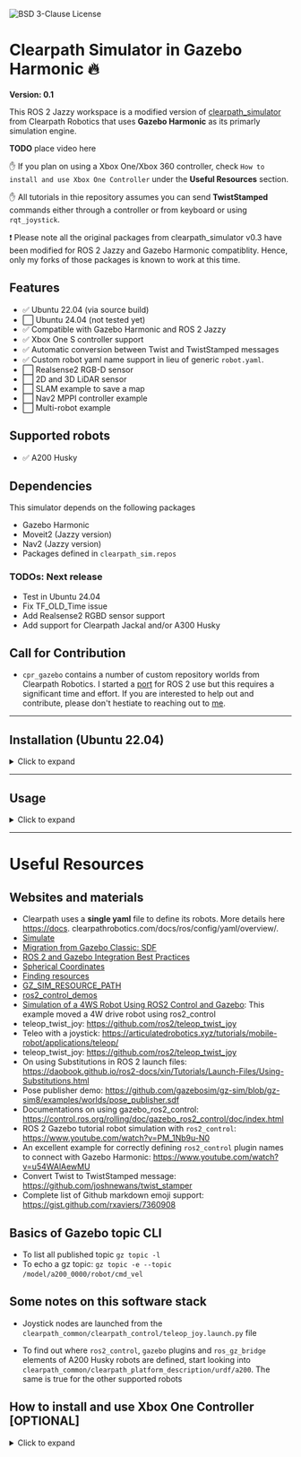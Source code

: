 ![BSD 3-Clause License](https://img.shields.io/badge/License-BSD%203--Clause-blue.svg)

# Clearpath Simulator in Gazebo Harmonic :fire:

**Version: 0.1**

This ROS 2 Jazzy workspace is a modified version of [clearpath_simulator](https://github.com/clearpathrobotics/clearpath_simulator) from Clearpath Robotics that uses **Gazebo Harmonic** as its primarly simulation engine. 

**TODO** place video here

:hand: If you plan on using a Xbox One/Xbox 360 controller, check ```How to install and use Xbox One Controller``` under the **Useful Resources** section. 

:hand: All tutorials in thie repository assumes you can send **TwistStamped** commands either through a controller or from keyboard or using ```rqt_joystick```.

:heavy_exclamation_mark: Please note all the original packages from clearpath_simulator v0.3 have been modified for ROS 2 Jazzy and Gazebo Harmonic compatiblity. Hence, only my forks of those packages is known to work at this time.

## Features

- :white_check_mark: Ubuntu 22.04 (via source build)
- :white_large_square: Ubuntu 24.04 (not tested yet)
- :white_check_mark: Compatible with Gazebo Harmonic and ROS 2 Jazzy
- :white_check_mark: Xbox One S controller support
- :white_check_mark: Automatic conversion between Twist and TwistStamped messages
- :white_check_mark: Custom robot yaml name support in lieu of generic ```robot.yaml```.
- :white_large_square: Realsense2 RGB-D sensor
- :white_large_square: 2D and 3D LiDAR sensor
- :white_large_square: SLAM example to save a map
- :white_large_square: Nav2 MPPI controller example
- :white_large_square: Multi-robot example

## Supported robots

- :white_check_mark: A200 Husky

## Dependencies

This simulator depends on the following packages

- Gazebo Harmonic
- Moveit2 (Jazzy version)
- Nav2 (Jazzy version)
- Packages defined in ```clearpath_sim.repos```

### TODOs: Next release

- Test in Ubuntu 24.04
- Fix TF_OLD_Time issue
- Add Realsense2 RGBD sensor support
- Add support for Clearpath Jackal and/or A300 Husky

## Call for Contribution

- ```cpr_gazebo``` contains a number of custom repository worlds from Clearpath Robotics. I started a [port](https://github.com/Mechazo11/cpr_gazebo_ros2) for ROS 2 use but this requires a significant time and effort. If you are interested to help out and contribute, please don't hestiate to reaching out to [me](mechazo11.github.io).

---

## Installation (Ubuntu 22.04)
<details>
<summary>Click to expand</summary>
- If you are using Ubuntu 22.04, and had previously used ROS 2 Humble, you need to first ensure that the ROS 2 Humble global workspace is not sourced. The first step is to just comment out ```source /opt/ros/humble/setup.bash``` from ```.bashrc``` file.

- [Optional] step: Remove ```/opt/ros/humble``` from global ```PATH``` variable.

```bash
echo $PATH # check /opt/ros/humble is included in the PATH variable
export PATH=$(echo $PATH | tr ':' '\n' | grep -v "/opt/ros/humble" | tr '\n' ':' | sed 's/:$//')
```

- **WARNING!!** in the event the above doesn't work, the easiest thing to do is to remove ROS 2 Humble binaries from **system-level** using ```sudo apt remove ros-humble*```. Please note, if you need to use ROS 2 Humble again, you would need to reinstall the binaries or build ROS 2 humble from source.

### Install Prerequisits

```bash
sudo apt update
sudo apt upgrade
sudo apt-get install python3-dev python3-tk libyaml-cpp-dev joystick
pip3 install numpy catkin_pkg empy lark jinja2 typeguard pyyaml 
```

### Build and Install this workspace

- If you are using **Ubuntu 24.04**, you can skip the steps of setting up ROS 2 Jazzy, Moveit, Nav2 and Gazebo Harmonic workspaces since, binaries to install them will be available and in theory would be installed by the ```rosdep install``` command. In this case make sure to first invoke ```sudo rosdep update``` first.

- If you are using **Ubuntu 22.04**, then build the following workspaces in sequence. Allot about ~ 1 hr and ~40Gb of disk space
  
- Build a **ROS 2 Jazzy** workspace: <https://github.com/Mechazo11/ubuntu22_jazzy_ws>

- Build **Gazebo Harmonic** workspace: <https://github.com/Mechazo11/gazebo_harmonic_ws>

- Build **Moveit2, Nav2** (Jazzy compatible) workspace: <https://github.com/Mechazo11/moveit2_jazzy_ws>

- Build this workspace using the following steps

```bash
cd ~
git clone https://github.com/Mechazo11/clearpath_simulator_harmonic_ws.git
cd clearpath_simulator_harmonic_ws/
mkdir src
vcs import src < clearpath_sim.repos --recursive
rosdep install -r --from-paths src --rosdistro jazzy -i -y
source ~/ubuntu22_jazzy_ws/install/setup.bash
source ~/gazebo_harmonic_ws/install/setup.bash
source ~/moveit2_nav2_jazzy_ws/install/setup.bash
colcon build --symlink-install --cmake-args -DCMAKE_CXX_FLAGS="-w"
```
</details>

---

## Usage
<details>
<summary>Click to expand</summary>
- In a new terminal, source all workspaces in the following sequence

```bash
source ~/ubuntu22_jazzy_ws/install/setup.bash
source ~/gazebo_harmonic_ws/install/setup.bash
source ~/moveit2_jazzy_ws/install/setup.bash
source ~/clearpath_simulator_harmonic_ws/install/setup.bash
```

- Append location of the ```world``` file to the current value of ```GZ_SIM_RESOURCE_PATH``` env variable

```bash
export GZ_VERSION=harmonic 
export GZ_SIM_RESOURCE_PATH=$GZ_SIM_RESOURCE_PATH:~/clearpath_simulator_harmonic_ws/install/clearpath_gz/share/clearpath_gz/worlds
```

- [OPTIONAL IF YOU HAD REBOOTED THE SYSTEM] Recreate symlink and reload udev rules. Do the following

```bash
sudo ln -s /dev/input/js2 /dev/input/xbox
sudo udevadm control --reload-rules
sudo udevadm trigger
ls -l /dev/input/xbox
```

## Launch simulation

```bash
ros2 launch clearpath_gz empty_launch.py robot_config_yaml:=husky_a200_sample.yaml
```

- Test robot's movement with a TwistStamped message

```bash
ros2 topic pub /a200_0000/platform_velocity_controller/cmd_vel geometry_msgs/msg/TwistStamped "{header: {stamp: {sec: 0, nanosec: 0}, frame_id: 'base_link'}, twist: {linear: {x: 1.0, y: 0.0, z: 0.0}, angular: {x: 0.0, y: 0.0, z: 0.5}}}"
```

- If the robot moves, then all controller configurations have been setup correctly, now we can use a gamepad to control the robot

- Control the robot's movement
  - Press and Hold ```LB``` to enable teleop
  - Press and Hold ```RB``` to enable faster movement
  - Analog stick 1 controls both linear and angular velocities

- Launch the ```warehouse_cpr``` world that brings in a A200 Husky robot

```bash
ros2 launch clearpath_gz simulation.launch.py robot_config_yaml:=husky_a200_sample.yaml world:=warehouse_cpr
```
</details>

---

# Useful Resources

## Websites and materials

- Clearpath uses a **single yaml** file to define its robots. More details here <https://docs>. clearpathrobotics.com/docs/ros/config/yaml/overview/.
- [Simulate](https://docs.clearpathrobotics.com/docs/ros/tutorials/simulator/simulate/)
- [Migration from Gazebo Classic: SDF](https://gazebosim.org/api/sim/8/migrationsdf.html)
- [ROS 2 and Gazebo Integration Best Practices](https://vimeo.com/showcase/9954564/video/767127300)
- [Spherical Coordinates](https://gazebosim.org/api/sim/8/spherical_coordinates.html)
- [Finding resources](https://gazebosim.org/api/sim/8/resources.html)
- [GZ_SIM_RESOURCE_PATH](https://robotics.stackexchange.com/questions/108511/what-should-gz-sim-resource-path-be-pointing-to)
- [ros2_control_demos](https://github.com/ros-controls/ros2_control_demos)
- [Simulation of a 4WS Robot Using ROS2 Control and Gazebo](https://www.youtube.com/watch?v=VX53gAXafUA): This example moved a 4W drive robot using ros2_control
- teleop_twist_joy: <https://github.com/ros2/teleop_twist_joy>
- Teleo with a joystick: <https://articulatedrobotics.xyz/tutorials/mobile-robot/applications/teleop/>
- teleop_twist_joy: <https://github.com/ros2/teleop_twist_joy>
- On using Substitutions in ROS 2 launch files: <https://daobook.github.io/ros2-docs/xin/Tutorials/Launch-Files/Using-Substitutions.html>
- Pose publisher demo: <https://github.com/gazebosim/gz-sim/blob/gz-sim8/examples/worlds/pose_publisher.sdf>
- Documentations on using gazebo_ros2_control: <https://control.ros.org/rolling/doc/gazebo_ros2_control/doc/index.html>
- ROS 2 Gazebo tutorial robot simulation with `ros2_control`: <https://www.youtube.com/watch?v=PM_1Nb9u-N0>
- An excellent example for correctly defining `ros2_control` plugin names to connect with Gazebo Harmonic: <https://www.youtube.com/watch?v=u54WAlAewMU>
- Convert Twist to TwistStamped message: <https://github.com/joshnewans/twist_stamper>
- Complete list of Github markdown emoji support: <https://gist.github.com/rxaviers/7360908>

## Basics of Gazebo topic CLI

- To list all published topic ```gz topic -l```
- To echo a gz topic: ```gz topic -e --topic  /model/a200_0000/robot/cmd_vel```

## Some notes on this software stack

- Joystick nodes are launched from the ```clearpath_common/clearpath_control/teleop_joy.launch.py``` file

- To find out where `ros2_control`, `gazebo` plugins and `ros_gz_bridge` elements of A200 Husky robots are defined, start looking into ```clearpath_common/clearpath_platform_description/urdf/a200```. The same is true for the other supported robots

## How to install and use Xbox One Controller [OPTIONAL]
<details>
<summary>Click to expand</summary>
The following instructions are valid for a Xbox One game controller and Ubuntu 22.04 / 24/04.

- Ensure ```dkms```, ```bluez``` and ```xpadneo``` drivers are installed. Bu default ```dkms``` and ```linux headers``` will be installed in Ubuntu 22.04. Install ```bluez```: ```sudo apt-get install bluez```

- Install ```xpadneo```

```bash
cd ~Downloads/
git clone https://github.com/atar-axis/xpadneo.git
cd ~xpandneo/
sudo ./install.sh
```

- Pair a Xbox controller, follow the steps shown below

<img src="docs/gamepad_connection.png" alt="alt text" style="height:500px; width:auto; object-fit: cover;">

- Clone ```joy_tester``` library and build it

```bash
cd ~/clearpath_simulator_harmonic_ws/src
git clone https://github.com/joshnewans/joy_tester.git
cd ..
colcon build --symlink-install --packages-select joy_tester
source ./install/setup.bash
```

- Then launch the ```joy_tester``` package to test if all the buttons are working properly.

- In one terminal, run the teleop_twist_joy

```bash
ros2 launch teleop_twist_joy teleop-launch.py joy_config:='xbox'
```

- In the other terminal run the ```test_joy```

```bash
source ~/clearpath_simulator_harmonic_ws/install/setup.bash
ros2 run joy_tester test_joy
```

- If successfull you should see something like the following
<img src="docs/joy_test.png" alt="alt text" style="height:500px; width:auto; object-fit: cover;">

- Now identify which ```jsx``` represents the connected gamepad. First find out how many ```jsx``` device nodes are there

```bash
ls /dev/input/js*
```

- Test each node until you find the one that reacts with a button press. In my case it was ```js2``` node

```bash
jstest /dev/input/js2
```

- Now create a symbolic link between this node and ```/dev/input/xbox``` and create udev rule

  - Create symbolic links and ```udev``` rule: ```sudo ln -s /dev/input/js2 /dev/input/xbox```
  - Identify unique properties:
  
  ```bash
  udevadm info -a -n /dev/input/js2 | grep -E 'ATTRS{idVendor}|ATTRS{idProduct}|ATTRS{name}'
  ```.
  
  An **example** is shown below, DO NOT COPY THESE

  ```bash
    ATTRS{name}=="Xbox Wireless Controller"
    ATTRS{idProduct}=="0032"
    ATTRS{idVendor}=="8087"
    ATTRS{idProduct}=="0608"
    ATTRS{idVendor}=="05e3"
    ATTRS{idProduct}=="0002"
    ATTRS{idVendor}=="1d6b"
  ```

  - Create udev rule file: ```sudo nano /etc/udev/rules.d/99-xbox-controller.rules``` and copy these attributes (after filling them out wiht idVendor and idProduct unique to your controller)

  ```bash
  SUBSYSTEM=="input", KERNEL=="js[0-9]*", ATTRS{idVendor}=="05e3", ATTRS{idProduct}=="0002", SYMLINK+="input/xbox"
  ```
  
  Make sure to change with actual values
  - Reload Udev rules and trigger

  ```bash
    sudo udevadm control --reload-rules
    sudo udevadm trigger
  ```

  - Verify simlink: ```ls -l /dev/input/xbox``` you should see something like this
  <img src="docs/symlink.png" alt="alt text" style="height:50px; width:auto; object-fit: cover;">
</details>
